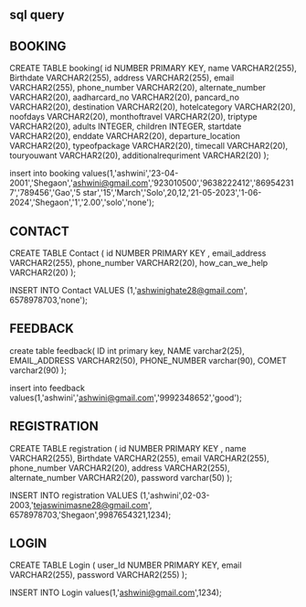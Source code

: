 sql query
-----------

BOOKING
---------

 CREATE TABLE booking(
      id NUMBER PRIMARY KEY,
      name VARCHAR2(255),
      Birthdate VARCHAR2(255),
      address VARCHAR2(255),
      email VARCHAR2(255),
      phone_number VARCHAR2(20),
     alternate_number VARCHAR2(20),
     aadharcard_no VARCHAR2(20),
     pancard_no VARCHAR2(20),
     destination VARCHAR2(20),
     hotelcategory VARCHAR2(20),
     noofdays VARCHAR2(20),
     monthoftravel VARCHAR2(20),
     triptype VARCHAR2(20),
     adults INTEGER,
     children INTEGER,
     startdate VARCHAR2(20),
     enddate VARCHAR2(20),
     departure_location VARCHAR2(20),
     typeofpackage VARCHAR2(20),
     timecall VARCHAR2(20),
     touryouwant VARCHAR2(20),
     additionalrequriment VARCHAR2(20)
   );

insert into booking values(1,'ashwini','23-04-2001','Shegaon','ashwini@gmail.com','923010500','9638222412','869542317','789456','Gao','5 star','15','March','Solo',20,12,'21-05-2023','1-06-2024','Shegaon','1','2.00','solo','none');

CONTACT
---------

 CREATE TABLE Contact (
      id NUMBER PRIMARY KEY ,
      email_address VARCHAR2(255),
      phone_number VARCHAR2(20),
    how_can_we_help VARCHAR2(20)
   );


 INSERT INTO Contact VALUES (1,'ashwinighate28@gmail.com', 6578978703,'none');



FEEDBACK
---------

 create table feedback(
    ID int primary key,
    NAME varchar2(25),
    EMAIL_ADDRESS  VARCHAR2(50),
    PHONE_NUMBER varchar(90),
    COMET varchar2(90)
    );


 insert into feedback values(1,'ashwini','ashwini@gmail.com','9992348652','good');



REGISTRATION
--------------
 CREATE TABLE registration (
      id NUMBER PRIMARY KEY ,
      name VARCHAR2(255),
      Birthdate VARCHAR2(255),
      email VARCHAR2(255),
      phone_number VARCHAR2(20),
      address VARCHAR2(255),
      alternate_number VARCHAR2(20),
   password varchar(50)
  );

 INSERT INTO registration VALUES (1,'ashwini',02-03-2003,'tejaswinimasne28@gmail.com', 6578978703,'Shegaon',9987654321,1234);



LOGIN
-----


 CREATE TABLE Login (
     user_Id NUMBER PRIMARY KEY,
      email VARCHAR2(255),
      password VARCHAR2(255)
   );


INSERT INTO Login values(1,'ashwini@gmail.com',1234);
